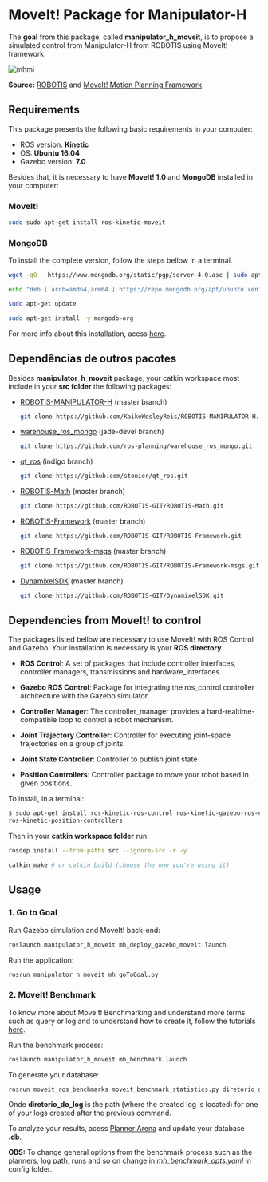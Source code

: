 # MoveIt! Package for Manipulator-H

The **goal** from this package, called **manipulator_h_moveit**, is to propose a simulated control from Manipulator-H from ROBOTIS using MoveIt! framework.

![mhmi](https://user-images.githubusercontent.com/32513366/62636701-682e7080-b910-11e9-9602-45f32902fac9.png)

**Source:** [ROBOTIS](http://www.robotis.us/robotis-manipulator-h/) and [MoveIt! Motion Planning Framework](https://moveit.ros.org/)
 
## **Requirements**

This package presents the following basic requirements in your computer:

- ROS version: **Kinetic**
- OS: **Ubuntu 16.04**
- Gazebo version: **7.0**

Besides that, it is necessary to have **MoveIt! 1.0** and **MongoDB** installed in your computer:

### MoveIt!
```sh    
sudo sudo apt-get install ros-kinetic-moveit
```
### MongoDB
To install the complete version, follow the steps bellow in a terminal.
```sh    
wget -qO - https://www.mongodb.org/static/pgp/server-4.0.asc | sudo apt-key add -
```
```sh    
echo "deb [ arch=amd64,arm64 ] https://repo.mongodb.org/apt/ubuntu xenial/mongodb-org/4.0 multiverse" | sudo tee /etc/apt/sources.list.d/mongodb-org-4.0.list
```
```sh    
sudo apt-get update 
```
```sh    
sudo apt-get install -y mongodb-org
```

For more info about this installation, acess [here](https://docs.mongodb.com/manual/tutorial/install-mongodb-on-ubuntu/).

## Dependências de outros pacotes
Besides **manipulator_h_moveit** package, your catkin workspace most include in your **src folder** the following packages:

- [ROBOTIS-MANIPULATOR-H](https://github.com/KaikeWesleyReis/ROBOTIS-MANIPULATOR-H.git) (master branch)

    ```sh
    git clone https://github.com/KaikeWesleyReis/ROBOTIS-MANIPULATOR-H.git
    ```
- [warehouse_ros_mongo](https://github.com/ros-planning/warehouse_ros_mongo.git) (jade-devel branch)
    ```sh
    git clone https://github.com/ros-planning/warehouse_ros_mongo.git
    ```
- [qt_ros](https://github.com/stonier/qt_ros) (indigo branch)
    ```sh
    git clone https://github.com/stonier/qt_ros.git
    ```
- [ROBOTIS-Math](https://github.com/ROBOTIS-GIT/ROBOTIS-Math/tree/master) (master branch)
    ```sh
    git clone https://github.com/ROBOTIS-GIT/ROBOTIS-Math.git
    ```
- [ROBOTIS-Framework](https://github.com/ROBOTIS-GIT/ROBOTIS-Framework) (master branch)
    ```sh
    git clone https://github.com/ROBOTIS-GIT/ROBOTIS-Framework.git
    ```
- [ROBOTIS-Framework-msgs](https://github.com/ROBOTIS-GIT/ROBOTIS-Framework-msgs) (master branch)
    ```sh
    git clone https://github.com/ROBOTIS-GIT/ROBOTIS-Framework-msgs.git
    ```
- [DynamixelSDK](https://github.com/ROBOTIS-GIT/DynamixelSDK) (master branch)
    ```sh
    git clone https://github.com/ROBOTIS-GIT/DynamixelSDK.git
    ```

## **Dependencies from MoveIt! to control**

The packages listed bellow are necessary to use MoveIt! with ROS Control and Gazebo. Your installation is necessary is your **ROS directory**.

- **ROS Control**: A set of packages that include controller interfaces, controller managers, transmissions and hardware_interfaces.

- **Gazebo ROS Control**: Package for integrating the ros_control controller architecture with the Gazebo simulator.

- **Controller Manager**: The controller_manager provides a hard-realtime-compatible loop to control a robot mechanism.

- **Joint Trajectory Controller**: Controller for executing joint-space trajectories on a group of joints.

- **Joint State Controller**: Controller to publish joint state

- **Position Controllers**: Controller package to move your robot based in given positions.

To install, in a terminal:
```sh
$ sudo apt-get install ros-kinetic-ros-control ros-kinetic-gazebo-ros-control ros-kinetic-controller-manager ros-kinetic-joint-trajectory-controller ros-kinetic-joint-state-controller
ros-kinetic-position-controllers
```
Then in your **catkin workspace folder** run:
```sh
rosdep install --from-paths src --ignore-src -r -y
```
```sh
catkin_make # or catkin build (choose the one you're using it)
```

## **Usage**

### **1. Go to Goal**

Run Gazebo simulation and MoveIt! back-end:

```sh
roslaunch manipulator_h_moveit mh_deploy_gazebo_moveit.launch
```
Run the application:

```sh
rosrun manipulator_h_moveit mh_goToGoal.py
```

### **2. MoveIt! Benchmark**
To know more about MoveIt! Benchmarking and understand more terms such as query or log and to understand how to create it, follow the tutorials [here](http://docs.ros.org/kinetic/api/moveit_tutorials/html/doc/benchmarking/benchmarking_tutorial.html).

Run the benchmark process:

```sh
roslaunch manipulator_h_moveit mh_benchmark.launch
```
To generate your database:
```sh
rosrun moveit_ros_benchmarks moveit_benchmark_statistics.py diretorio_do_log
```
Onde **diretorio_do_log** is the path (where the created log is located) for one of your logs created after the previous command.

To analyze your results, acess [Planner Arena](http://plannerarena.org/) and update your database **.db**.

**OBS:** To change general options from the benchmark process such as the planners, log path, runs and so on change in *mh_benchmark_opts.yaml* in config folder.
